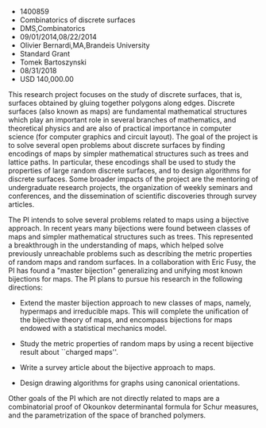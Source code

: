 
* 1400859
* Combinatorics of discrete surfaces
* DMS,Combinatorics
* 09/01/2014,08/22/2014
* Olivier Bernardi,MA,Brandeis University
* Standard Grant
* Tomek Bartoszynski
* 08/31/2018
* USD 140,000.00

This research project focuses on the study of discrete surfaces, that is,
surfaces obtained by gluing together polygons along edges. Discrete surfaces
(also known as maps) are fundamental mathematical structures which play an
important role in several branches of mathematics, and theoretical physics and
are also of practical importance in computer science (for computer graphics and
circuit layout). The goal of the project is to solve several open problems about
discrete surfaces by finding encodings of maps by simpler mathematical
structures such as trees and lattice paths. In particular, these encodings shall
be used to study the properties of large random discrete surfaces, and to design
algorithms for discrete surfaces. Some broader impacts of the project are the
mentoring of undergraduate research projects, the organization of weekly
seminars and conferences, and the dissemination of scientific discoveries
through survey articles.

The PI intends to solve several problems related to maps using a bijective
approach. In recent years many bijections were found between classes of maps and
simpler mathematical structures such as trees. This represented a breakthrough
in the understanding of maps, which helped solve previously unreachable problems
such as describing the metric properties of random maps and random surfaces. In
a collaboration with Eric Fusy, the PI has found a "master bijection"
generalizing and unifying most known bijections for maps. The PI plans to pursue
his research in the following directions:

- Extend the master bijection approach to new classes of maps, namely, hypermaps
and irreducible maps. This will complete the unification of the bijective theory
of maps, and encompass bijections for maps endowed with a statistical mechanics
model.

- Study the metric properties of random maps by using a recent bijective result
about ``charged maps''.

- Write a survey article about the bijective approach to maps.

- Design drawing algorithms for graphs using canonical orientations.

Other goals of the PI which are not directly related to maps are a combinatorial
proof of Okounkov determinantal formula for Schur measures, and the
parametrization of the space of branched polymers.
